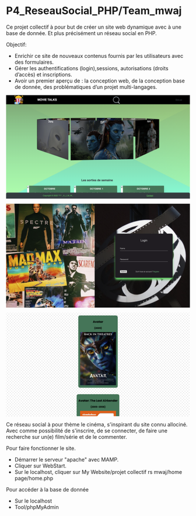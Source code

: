 # P4_ReseauSocial_PHP/Team_mwaj

Ce projet collectif à pour but de créer un site web dynamique avec à une base de donnée. Et plus précisément un réseau social en PHP. 

Objectif:

- Enrichir ce site de nouveaux contenus fournis par les utilisateurs avec des formulaires.
- Gérer les authentifications (login),sessions, autorisations (droits d’accès) et inscriptions.
- Avoir un premier aperçu de : la conception web, de la conception base de donnée, des problématiques d’un projet multi-langages.

<p><img align="center" alt="" src="https://github.com/Alexluu13/P4_ReseauSocial-PHP-mwaj/blob/main/reseau_social1.png"/></p>
<p><img align="center" alt="" src="https://github.com/Alexluu13/P4_ReseauSocial-PHP-mwaj/blob/main/reseau_social2.png"/></p>
<p><img align="center" alt="" src="https://github.com/Alexluu13/P4_ReseauSocial-PHP-mwaj/blob/main/reseau_social3.png"/></p>


Ce réseau social à pour thème le cinéma, s'inspirant du site connu allociné. Avec comme possibilité de s'inscrire, de se connecter, de faire une recherche sur un(e) film/série et de le commenter.

Pour faire fonctionner le site.
- Démarrer le serveur "apache" avec MAMP.
- Cliquer sur WebStart.
- Sur le localhost, cliquer sur My Website/projet collectif rs mwaj/home page/home.php

Pour accéder à la base de donnée
- Sur le localhost
- Tool/phpMyAdmin


